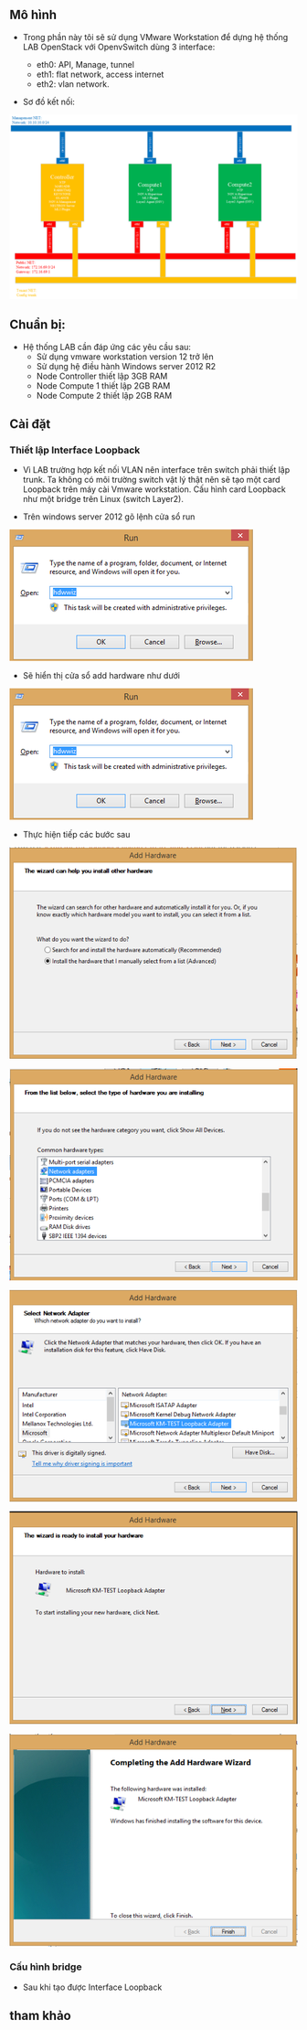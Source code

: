 ﻿## Mô hình

- Trong phần này tôi sẽ sử dụng VMware Workstation để dựng hệ thống LAB OpenStack với OpenvSwitch dùng 3 interface:
	- eth0: API, Manage, tunnel
	- eth1: flat network, access internet
	- eth2: vlan network.

- Sơ đồ kết nối:

![lab-vlan-13](/Images/lab-vlan-13.png)

## Chuẩn bị:

- Hệ thống LAB cần đáp ứng các yêu cầu sau:
	- Sử dụng vmware workstation version 12 trở lên
	- Sử dụng hệ điều hành Windows server 2012 R2
	- Node Controller thiết lập 3GB RAM
	- Node Compute 1 thiết lập 2GB RAM
	- Node Compute 2 thiết lập 2GB RAM

## Cài đặt

### Thiết lập Interface Loopback

- Vì LAB trường hợp kết nối VLAN nên interface trên switch phải thiết lập trunk. Ta không có môi trường switch vật lý thật nên sẽ tạo một card Loopback trên máy cài Vmware workstation. 
Cấu hình card Loopback như một bridge trên Linux (switch Layer2).

- Trên windows server 2012 gõ lệnh cửa sổ run

![lab-vlan-1](/Images/lab-vlan-1.png)

- Sẽ hiển thị cửa sổ add hardware như dưới

![lab-vlan-1](/Images/lab-vlan-1.png)

- Thực hiện tiếp các bước sau

![lab-vlan-3](/Images/lab-vlan-3.png)

![lab-vlan-4](/Images/lab-vlan-4.png)

![lab-vlan5](/Images/lab-vlan-5.png)

![lab-vlan-6](/Images/lab-vlan-6.png)

![lab-vlan-7](/Images/lab-vlan-7.png)

### Cấu hình bridge

- Sau khi tạo được Interface Loopback

## tham khảo
